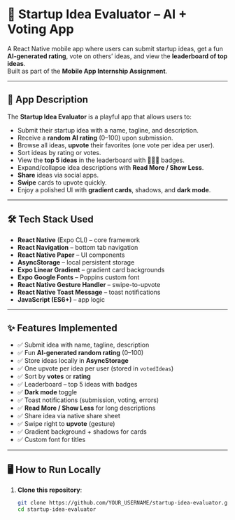 # 🚀 Startup Idea Evaluator – AI + Voting App

A React Native mobile app where users can submit startup ideas, get a fun **AI-generated rating**, vote on others’ ideas, and view the **leaderboard of top ideas**.  
Built as part of the **Mobile App Internship Assignment**.

---

## 📜 App Description
The **Startup Idea Evaluator** is a playful app that allows users to:
- Submit their startup idea with a name, tagline, and description.
- Receive a **random AI rating** (0–100) upon submission.
- Browse all ideas, **upvote** their favorites (one vote per idea per user).
- Sort ideas by rating or votes.
- View the **top 5 ideas** in the leaderboard with 🥇🥈🥉 badges.
- Expand/collapse idea descriptions with **Read More / Show Less**.
- **Share** ideas via social apps.
- **Swipe** cards to upvote quickly.
- Enjoy a polished UI with **gradient cards**, shadows, and **dark mode**.

---

## 🛠 Tech Stack Used
- **React Native** (Expo CLI) – core framework
- **React Navigation** – bottom tab navigation
- **React Native Paper** – UI components
- **AsyncStorage** – local persistent storage
- **Expo Linear Gradient** – gradient card backgrounds
- **Expo Google Fonts** – Poppins custom font
- **React Native Gesture Handler** – swipe-to-upvote
- **React Native Toast Message** – toast notifications
- **JavaScript (ES6+)** – app logic

---

## ✨ Features Implemented
- ✅ Submit idea with name, tagline, description  
- ✅ Fun **AI-generated random rating** (0–100)  
- ✅ Store ideas locally in **AsyncStorage**  
- ✅ One upvote per idea per user (stored in `votedIdeas`)  
- ✅ Sort by **votes** or **rating**  
- ✅ Leaderboard – top 5 ideas with badges  
- ✅ **Dark mode** toggle  
- ✅ Toast notifications (submission, voting, errors)  
- ✅ **Read More / Show Less** for long descriptions  
- ✅ Share idea via native share sheet  
- ✅ Swipe right to **upvote** (gesture)  
- ✅ Gradient background + shadows for cards  
- ✅ Custom font for titles

---

## 🖥 How to Run Locally
1. **Clone this repository**:
   ```bash
   git clone https://github.com/YOUR_USERNAME/startup-idea-evaluator.git
   cd startup-idea-evaluator
